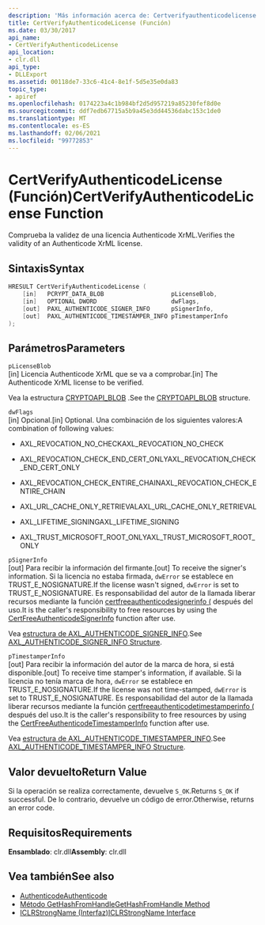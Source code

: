 ```yaml
---
description: 'Más información acerca de: Certverifyauthenticodelicense ((función)'
title: CertVerifyAuthenticodeLicense (Función)
ms.date: 03/30/2017
api_name:
- CertVerifyAuthenticodeLicense
api_location:
- clr.dll
api_type:
- DLLExport
ms.assetid: 00118de7-33c6-41c4-8e1f-5d5e35e0da83
topic_type:
- apiref
ms.openlocfilehash: 0174223a4c1b984bf2d5d957219a85230fef8d0e
ms.sourcegitcommit: ddf7edb67715a5b9a45e3dd44536dabc153c1de0
ms.translationtype: MT
ms.contentlocale: es-ES
ms.lasthandoff: 02/06/2021
ms.locfileid: "99772853"
---
```

# <a name="certverifyauthenticodelicense-function"></a><span data-ttu-id="b811e-103">CertVerifyAuthenticodeLicense (Función)</span><span class="sxs-lookup"><span data-stu-id="b811e-103">CertVerifyAuthenticodeLicense Function</span></span>

<span data-ttu-id="b811e-104">Comprueba la validez de una licencia Authenticode XrML.</span><span class="sxs-lookup"><span data-stu-id="b811e-104">Verifies the validity of an Authenticode XrML license.</span></span>

## <a name="syntax"></a><span data-ttu-id="b811e-105">Sintaxis</span><span class="sxs-lookup"><span data-stu-id="b811e-105">Syntax</span></span>

```cpp
HRESULT CertVerifyAuthenticodeLicense (
    [in]   PCRYPT_DATA_BLOB                   pLicenseBlob,
    [in]   OPTIONAL DWORD                     dwFlags,
    [out]  PAXL_AUTHENTICODE_SIGNER_INFO      pSignerInfo,
    [out]  PAXL_AUTHENTICODE_TIMESTAMPER_INFO pTimestamperInfo
);
```

## <a name="parameters"></a><span data-ttu-id="b811e-106">Parámetros</span><span class="sxs-lookup"><span data-stu-id="b811e-106">Parameters</span></span>

 `pLicenseBlob`\
 <span data-ttu-id="b811e-107">[in] Licencia Authenticode XrML que se va a comprobar.</span><span class="sxs-lookup"><span data-stu-id="b811e-107">[in] The Authenticode XrML license to be verified.</span></span>

 <span data-ttu-id="b811e-108">Vea la estructura [CRYPTOAPI_BLOB](/windows/win32/api/dpapi/ns-dpapi-crypt_integer_blob) .</span><span class="sxs-lookup"><span data-stu-id="b811e-108">See the [CRYPTOAPI_BLOB](/windows/win32/api/dpapi/ns-dpapi-crypt_integer_blob) structure.</span></span>

 `dwFlags`\
 <span data-ttu-id="b811e-109">[in] Opcional.</span><span class="sxs-lookup"><span data-stu-id="b811e-109">[in] Optional.</span></span> <span data-ttu-id="b811e-110">Una combinación de los siguientes valores:</span><span class="sxs-lookup"><span data-stu-id="b811e-110">A combination of following values:</span></span>

- <span data-ttu-id="b811e-111">AXL_REVOCATION_NO_CHECK</span><span class="sxs-lookup"><span data-stu-id="b811e-111">AXL_REVOCATION_NO_CHECK</span></span>

- <span data-ttu-id="b811e-112">AXL_REVOCATION_CHECK_END_CERT_ONLY</span><span class="sxs-lookup"><span data-stu-id="b811e-112">AXL_REVOCATION_CHECK_END_CERT_ONLY</span></span>

- <span data-ttu-id="b811e-113">AXL_REVOCATION_CHECK_ENTIRE_CHAIN</span><span class="sxs-lookup"><span data-stu-id="b811e-113">AXL_REVOCATION_CHECK_ENTIRE_CHAIN</span></span>

- <span data-ttu-id="b811e-114">AXL_URL_CACHE_ONLY_RETRIEVAL</span><span class="sxs-lookup"><span data-stu-id="b811e-114">AXL_URL_CACHE_ONLY_RETRIEVAL</span></span>

- <span data-ttu-id="b811e-115">AXL_LIFETIME_SIGNING</span><span class="sxs-lookup"><span data-stu-id="b811e-115">AXL_LIFETIME_SIGNING</span></span>

- <span data-ttu-id="b811e-116">AXL_TRUST_MICROSOFT_ROOT_ONLY</span><span class="sxs-lookup"><span data-stu-id="b811e-116">AXL_TRUST_MICROSOFT_ROOT_ONLY</span></span>

 `pSignerInfo`\
 <span data-ttu-id="b811e-117">[out] Para recibir la información del firmante.</span><span class="sxs-lookup"><span data-stu-id="b811e-117">[out] To receive the signer's information.</span></span> <span data-ttu-id="b811e-118">Si la licencia no estaba firmada, `dwError` se establece en TRUST_E_NOSIGNATURE.</span><span class="sxs-lookup"><span data-stu-id="b811e-118">If the license wasn't signed, `dwError` is set to TRUST_E_NOSIGNATURE.</span></span> <span data-ttu-id="b811e-119">Es responsabilidad del autor de la llamada liberar recursos mediante la función [certfreeauthenticodesignerinfo (](certfreeauthenticodesignerinfo-function.md) después del uso.</span><span class="sxs-lookup"><span data-stu-id="b811e-119">It is the caller's responsibility to free resources by using the [CertFreeAuthenticodeSignerInfo](certfreeauthenticodesignerinfo-function.md) function after use.</span></span>

 <span data-ttu-id="b811e-120">Vea [estructura de AXL_AUTHENTICODE_SIGNER_INFO](axl-authenticode-signer-info-structure.md).</span><span class="sxs-lookup"><span data-stu-id="b811e-120">See [AXL_AUTHENTICODE_SIGNER_INFO Structure](axl-authenticode-signer-info-structure.md).</span></span>

 `pTimestamperInfo`\
 <span data-ttu-id="b811e-121">[out] Para recibir la información del autor de la marca de hora, si está disponible.</span><span class="sxs-lookup"><span data-stu-id="b811e-121">[out] To receive time stamper's information, if available.</span></span> <span data-ttu-id="b811e-122">Si la licencia no tenía marca de hora, `dwError` se establece en TRUST_E_NOSIGNATURE.</span><span class="sxs-lookup"><span data-stu-id="b811e-122">If the license was not time-stamped, `dwError` is set to TRUST_E_NOSIGNATURE.</span></span> <span data-ttu-id="b811e-123">Es responsabilidad del autor de la llamada liberar recursos mediante la función [certfreeauthenticodetimestamperinfo (](certfreeauthenticodetimestamperinfo-function.md) después del uso.</span><span class="sxs-lookup"><span data-stu-id="b811e-123">It is the caller's responsibility to free resources by using the [CertFreeAuthenticodeTimestamperInfo](certfreeauthenticodetimestamperinfo-function.md) function after use.</span></span>

 <span data-ttu-id="b811e-124">Vea [estructura de AXL_AUTHENTICODE_TIMESTAMPER_INFO](axl-authenticode-timestamper-info-structure.md).</span><span class="sxs-lookup"><span data-stu-id="b811e-124">See [AXL_AUTHENTICODE_TIMESTAMPER_INFO Structure](axl-authenticode-timestamper-info-structure.md).</span></span>

## <a name="return-value"></a><span data-ttu-id="b811e-125">Valor devuelto</span><span class="sxs-lookup"><span data-stu-id="b811e-125">Return Value</span></span>

 <span data-ttu-id="b811e-126">Si la operación se realiza correctamente, devuelve `S_OK`.</span><span class="sxs-lookup"><span data-stu-id="b811e-126">Returns `S_OK` if successful.</span></span> <span data-ttu-id="b811e-127">De lo contrario, devuelve un código de error.</span><span class="sxs-lookup"><span data-stu-id="b811e-127">Otherwise, returns an error code.</span></span>

## <a name="requirements"></a><span data-ttu-id="b811e-128">Requisitos</span><span class="sxs-lookup"><span data-stu-id="b811e-128">Requirements</span></span>

<span data-ttu-id="b811e-129">**Ensamblado**: clr.dll</span><span class="sxs-lookup"><span data-stu-id="b811e-129">**Assembly**: clr.dll</span></span>

## <a name="see-also"></a><span data-ttu-id="b811e-130">Vea también</span><span class="sxs-lookup"><span data-stu-id="b811e-130">See also</span></span>

- [<span data-ttu-id="b811e-131">Authenticode</span><span class="sxs-lookup"><span data-stu-id="b811e-131">Authenticode</span></span>](index.md)
- [<span data-ttu-id="b811e-132">Método GetHashFromHandle</span><span class="sxs-lookup"><span data-stu-id="b811e-132">GetHashFromHandle Method</span></span>](../hosting/iclrstrongname-gethashfromhandle-method.md)
- [<span data-ttu-id="b811e-133">ICLRStrongName (Interfaz)</span><span class="sxs-lookup"><span data-stu-id="b811e-133">ICLRStrongName Interface</span></span>](../hosting/iclrstrongname-interface.md)
